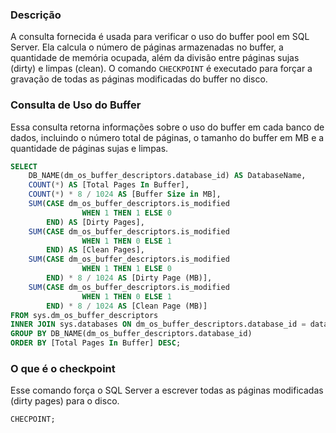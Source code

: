 ### Descrição
A consulta fornecida é usada para verificar o uso do buffer pool em SQL Server. Ela calcula o número de páginas armazenadas no buffer, a quantidade de memória ocupada, além da divisão entre páginas sujas (dirty) e limpas (clean). O comando `CHECKPOINT` é executado para forçar a gravação de todas as páginas modificadas do buffer no disco.

### Consulta de Uso do Buffer
Essa consulta retorna informações sobre o uso do buffer em cada banco de dados, incluindo o número total de páginas, o tamanho do buffer em MB e a quantidade de páginas sujas e limpas.

```sql
SELECT
    DB_NAME(dm_os_buffer_descriptors.database_id) AS DatabaseName,
    COUNT(*) AS [Total Pages In Buffer],
    COUNT(*) * 8 / 1024 AS [Buffer Size in MB],
    SUM(CASE dm_os_buffer_descriptors.is_modified 
                WHEN 1 THEN 1 ELSE 0
        END) AS [Dirty Pages],
    SUM(CASE dm_os_buffer_descriptors.is_modified 
                WHEN 1 THEN 0 ELSE 1
        END) AS [Clean Pages],
    SUM(CASE dm_os_buffer_descriptors.is_modified 
                WHEN 1 THEN 1 ELSE 0
        END) * 8 / 1024 AS [Dirty Page (MB)],
    SUM(CASE dm_os_buffer_descriptors.is_modified 
                WHEN 1 THEN 0 ELSE 1
        END) * 8 / 1024 AS [Clean Page (MB)]
FROM sys.dm_os_buffer_descriptors
INNER JOIN sys.databases ON dm_os_buffer_descriptors.database_id = databases.database_id
GROUP BY DB_NAME(dm_os_buffer_descriptors.database_id)
ORDER BY [Total Pages In Buffer] DESC;
```

### O que é o checkpoint
Esse comando força o SQL Server a escrever todas as páginas modificadas (dirty pages) para o disco.

```sql
CHECPOINT;
```